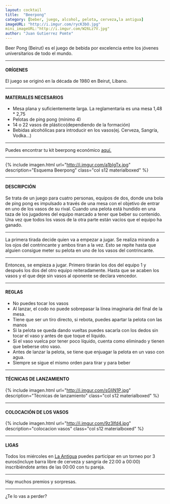 ```yaml
---
layout: cocktail
title:  "Beerpong"
category: [beber, juego, alcohol, pelota, cerveza,la antigua]
imageURL: "http://i.imgur.com/rycK3bO.jpg"
mini_imageURL:"http://i.imgur.com/W26Lz7V.jpg"
author: "Juan Gutierrez Pomte"
---
```


Beer Pong (Beirut) es el juego de bebida por excelencia entre los jóvenes universitarios de todo el mundo.

*******************************************************************

#### ORÍGENES
El juego se originó en la década de 1980 en Beirut, Líbano.

*******************************************************************

#### MATERIALES NECESARIOS

- Mesa plana y suficientemente larga. La reglamentaria es una mesa 1,48 * 2,75
- Pelotas de ping pong (mínimo 4)
- 14 o 22 vasos de plástico(dependiendo de la formación)
- Bebidas alcohólicas para introducir en los vasos(ej. Cerveza, Sangría, Vodka…)

*******************************************************************

Puedes encontrar tu kit beerpong económico [aquí.](https://www.amazon.com/gp/product/B00544YL6Q/ref=pd_sbs_200_t_2?ie=UTF8&psc=1&refRID=DCRRY5GYXQJNNTKY5GZ8)

*******************************************************************

{% include imagen.html url="http://i.imgur.com/a1bIgTx.jpg" description="Esquema Beerpong" class="col s12 materialboxed" %}

*******************************************************************

#### DESCRIPCIÓN

Se trata de un juego para cuatro personas, equipos de dos, donde una bola de ping pong es impulsado a través de una mesa con el objetivo de entrar en uno de los vasos de su rival. Cuando una pelota está hundido en una taza de los jugadores del equipo marcado a tener que beber su contenido. Una vez que todos los vasos de la otra parte están vacíos que el equipo ha ganado.

*******************************************************************

La primera tirada decide quien va a empezar a jugar. Se realiza mirando a los ojos del contrincante y ambos tiran a la vez. Esto se repite hasta que alguien consigue meter su pelota en uno de los vasos del contrincante.

*******************************************************************

Entonces, se empieza a jugar. Primero tirarán los dos del equipo 1 y después los dos del otro equipo reiteradamente.  Hasta que se acaben los vasos y el que deje sin vasos al oponente se declara vencedor.

*******************************************************************

#### REGLAS

- No puedes tocar los vasos
- Al lanzar, el codo no puede sobrepasar la línea imaginaria del final de la mesa.
- Tiene que ser un tiro directo, si rebota, puedes apartar la pelota con las manos
- Si la pelota se queda dando vueltas puedes sacarla con los dedos sin tocar el vaso y antes de que toque el líquido.
- Si el vaso vuelca por tener poco líquido, cuenta como eliminado y tienen que beberse otro vaso.
- Antes de lanzar la pelota, se tiene que enjuagar la pelota en un vaso con agua.
- Siempre se sigue el mismo orden para tirar y para beber

*******************************************************************

#### TÉCNICAS DE LANZAMIENTO
{% include imagen.html url="http://i.imgur.com/sGIjN1P.jpg" description="Técnicas de lanzamiento" class="col s12 materialboxed" %}

*******************************************************************

#### COLOCACIÓN DE LOS VASOS
{% include imagen.html url="http://i.imgur.com/9z3lfd4.jpg" description="colocacion vasos" class="col s12 materialboxed" %}

*******************************************************************

#### LIGAS

Todos los miércoles en [La Antigua](../../bares/La_Antigua) puedes participar en un torneo por 3 euros(incluye barra libre de cerveza y sangría de 22:00 a 00:00) inscribiéndote antes de las 00:00 con tu pareja.

*******************************************************************

Hay muchos premios y sorpresas.

*******************************************************************

¿Te lo vas a perder?

